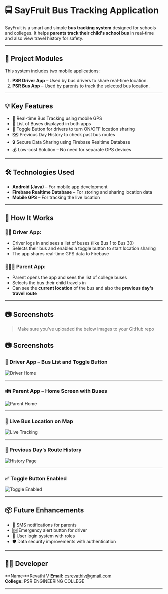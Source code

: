 # 🚍 SayFruit Bus Tracking Application

SayFruit is a smart and simple **bus tracking system** designed for schools and colleges. It helps **parents track their child's school bus** in real-time and also view travel history for safety.

---

## 🧩 Project Modules

This system includes two mobile applications:

1. **PSR Driver App** – Used by bus drivers to share real-time location.
2. **PSR Bus App** – Used by parents to track the selected bus location.

---

## 💡 Key Features

- 📍 Real-time Bus Tracking using mobile GPS
- 🚌 List of Buses displayed in both apps
- 🔄 Toggle Button for drivers to turn ON/OFF location sharing
- 🗺️ Previous Day History to check past bus routes
- 🔒 Secure Data Sharing using Firebase Realtime Database
- 💰 Low-cost Solution – No need for separate GPS devices

---

## 🛠️ Technologies Used

- **Android (Java)** – For mobile app development  
- **Firebase Realtime Database** – For storing and sharing location data  
- **Mobile GPS** – For tracking the live location  

---

## 📲 How It Works

### 👨‍✈️ Driver App:
- Driver logs in and sees a list of buses (like Bus 1 to Bus 30)
- Selects their bus and enables a toggle button to start location sharing
- The app shares real-time GPS data to Firebase

### 👨‍👩‍👧 Parent App:
- Parent opens the app and sees the list of college buses
- Selects the bus their child travels in
- Can see the **current location** of the bus and also the **previous day's travel route**

---

## 📷 Screenshots

> Make sure you've uploaded the below images to your GitHub repo

## 📷 Screenshots

### 🚖 Driver App – Bus List and Toggle Button  
![Driver Home](./driver%20app%20bus%20count.jpg)

---

### 👪 Parent App – Home Screen with Buses  
![Parent Home](./bus%20number%20in%20parent%20app.jpg)

---

### 📍 Live Bus Location on Map  
![Live Tracking](./bus%20location%20history%20.jpg)

---

### 📅 Previous Day’s Route History  
![History Page](./real%20bus%20history.jpg)

---

### ✅ Toggle Button Enabled  
![Toggle Enabled](./location%20sharing%20enbled.jpg)



---

## 📦 Future Enhancements

- 🔔 SMS notifications for parents  
- 🆘 Emergency alert button for driver  
- 👤 User login system with roles  
- 🛡️ Data security improvements with authentication  

---

## 🙋‍♂️ Developer

**Name:**Revathi V
**Email:** csrevathiv@gmail.com  
**College:** PSR ENGINEERING COLLEGE

---
